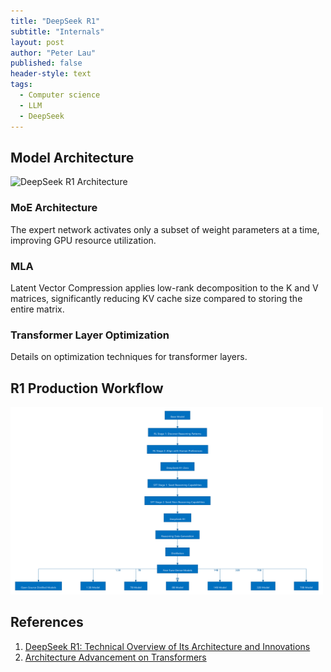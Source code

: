 ```yaml
---
title: "DeepSeek R1"
subtitle: "Internals"
layout: post
author: "Peter Lau"
published: false
header-style: text
tags:
  - Computer science
  - LLM
  - DeepSeek
---
```


## Model Architecture

![DeepSeek R1 Architecture](https://media.geeksforgeeks.org/wp-content/uploads/20250203194805367699/architecture.webp)

### MoE Architecture

The expert network activates only a subset of weight parameters at a time, improving GPU resource utilization.

### MLA

Latent Vector Compression applies low-rank decomposition to the K and V matrices, significantly reducing KV cache size compared to storing the entire matrix.

### Transformer Layer Optimization

Details on optimization techniques for transformer layers.

## R1 Production Workflow

<div>
  <img class="shadow" src="/img/deepseek/DeepSeek R1.png" width="500" height="300" alt="DeepSeek R1 Production Workflow">
</div>

## References

1. [DeepSeek R1: Technical Overview of Its Architecture and Innovations](https://www.geeksforgeeks.org/deepseek-r1-technical-overview-of-its-architecture-and-innovations/)
2. [Architecture Advancement on Transformers](https://storage.googleapis.com/cmu-llms/2024/2024-09-05-architecture-advancement-on-transformers.pdf)
